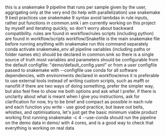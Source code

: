 
this is a snakemake 9 pipeline that runs per sample given by the user, aggrigating only at the very end (to help with parallelization)
use snakemake 9 best practices
use snakemake 9 syntax
avoid lambdas in rule inputs, rather put functions in common.smk
i am currently working on this project by myself and iterating quickly, so don't worry about backward compatibility.
rules are found in workflow/rules
scripts (including python) are found in workflow/scripts
workflow/Snakefile is the main snakemake file
before running anything with snakemake run this command separately conda activate snakemake_env
all pipeline variables (including paths or folder names etc) should be declared in common.smk so there is a single source of truth
most variables and parameters should be configurable from the default configfile: "demo/default_config.yaml" or from a user configfile passed to snakemake with --configfile
use conda for all software dependencies, with environments declared in workflow/envs
it is preferable to use external tools instead of writing custom scripts, such as mafft or nanofilt
if there are two ways of doing something, prefer the simpler way, but also feel free to show me both options and ask what I prefer. 
if there is unclarity about what is meant when I give you instructions, ask for clarification
for now, try to be brief and compact as possible in each rule and each function you write - use good practice, but leave out bells, whistles, and optimisations, let's just get the basic minimum viable product working first
running snakemake -c 4 --use-conda should run the pipeline on the demo data in demo/ with 4 cores, and is a good way to check that everything is working on real data